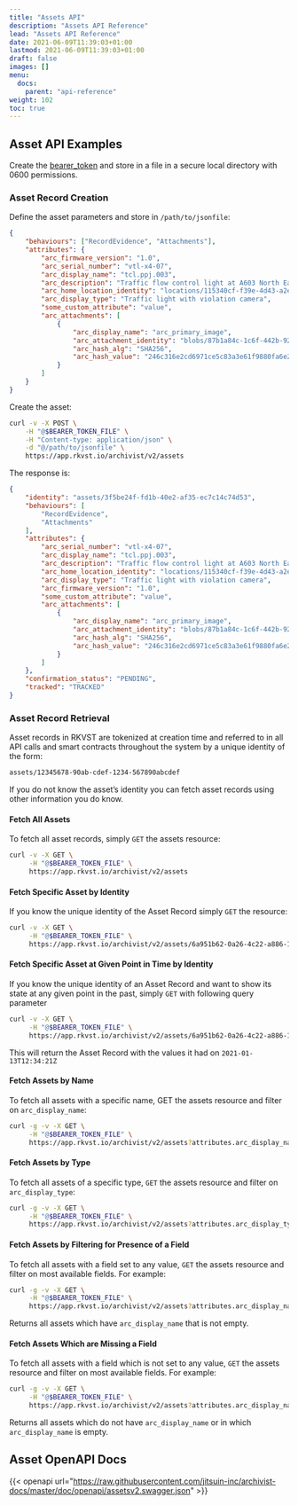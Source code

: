 ```yaml
---
title: "Assets API"
description: "Assets API Reference"
lead: "Assets API Reference"
date: 2021-06-09T11:39:03+01:00
lastmod: 2021-06-09T11:39:03+01:00
draft: false
images: []
menu: 
  docs:
    parent: "api-reference"
weight: 102
toc: true
---
```


## Asset API Examples

Create the [bearer_token](../../setup-and-administration/getting-access-tokens-using-client-secret) and store in a file in a secure local directory with 0600 permissions.

### Asset Record Creation

Define the asset parameters and store in `/path/to/jsonfile`:

```json
{
    "behaviours": ["RecordEvidence", "Attachments"],
    "attributes": {
        "arc_firmware_version": "1.0",
        "arc_serial_number": "vtl-x4-07",
        "arc_display_name": "tcl.ppj.003",
        "arc_description": "Traffic flow control light at A603 North East",
        "arc_home_location_identity": "locations/115340cf-f39e-4d43-a2ee-8017d672c6c6",
        "arc_display_type": "Traffic light with violation camera",
        "some_custom_attribute": "value",
        "arc_attachments": [
            {
                "arc_display_name": "arc_primary_image",
                "arc_attachment_identity": "blobs/87b1a84c-1c6f-442b-923e-a97516f4d275",
                "arc_hash_alg": "SHA256",
                "arc_hash_value": "246c316e2cd6971ce5c83a3e61f9880fa6e2f14ae2976ee03500eb282fd03a60"
            }
        ]
    }
}
```

Create the asset:

```bash
curl -v -X POST \
    -H "@$BEARER_TOKEN_FILE" \
    -H "Content-type: application/json" \
    -d "@/path/to/jsonfile" \
    https://app.rkvst.io/archivist/v2/assets
```

The response is:

```json
{
    "identity": "assets/3f5be24f-fd1b-40e2-af35-ec7c14c74d53",
    "behaviours": [
        "RecordEvidence",
        "Attachments"
    ],
    "attributes": {
        "arc_serial_number": "vtl-x4-07",
        "arc_display_name": "tcl.ppj.003",
        "arc_description": "Traffic flow control light at A603 North East",
        "arc_home_location_identity": "locations/115340cf-f39e-4d43-a2ee-8017d672c6c6",
        "arc_display_type": "Traffic light with violation camera",
        "arc_firmware_version": "1.0",
        "some_custom_attribute": "value",
        "arc_attachments": [
            {
                "arc_display_name": "arc_primary_image",
                "arc_attachment_identity": "blobs/87b1a84c-1c6f-442b-923e-a97516f4d275",
                "arc_hash_alg": "SHA256",
                "arc_hash_value": "246c316e2cd6971ce5c83a3e61f9880fa6e2f14ae2976ee03500eb282fd03a60"
            }
        ]
    },
    "confirmation_status": "PENDING",
    "tracked": "TRACKED"
}
```

### Asset Record Retrieval

Asset records in RKVST are tokenized at creation time and referred to in all API calls and smart contracts throughout the system by a unique identity of the form:

```bash
assets/12345678-90ab-cdef-1234-567890abcdef
```

If you do not know the asset’s identity you can fetch asset records using other information you do know.

#### Fetch All Assets

To fetch all asset records, simply `GET` the assets resource:

```bash
curl -v -X GET \
     -H "@$BEARER_TOKEN_FILE" \
     https://app.rkvst.io/archivist/v2/assets
```

#### Fetch Specific Asset by Identity

If you know the unique identity of the Asset Record simply `GET` the resource:

```bash
curl -v -X GET \
     -H "@$BEARER_TOKEN_FILE" \
     https://app.rkvst.io/archivist/v2/assets/6a951b62-0a26-4c22-a886-1082297b063b
```

#### Fetch Specific Asset at Given Point in Time by Identity

If you know the unique identity of an Asset Record and want to show its state at any given point in the past, simply `GET` with following query parameter

```bash
curl -v -X GET \
     -H "@$BEARER_TOKEN_FILE" \
     https://app.rkvst.io/archivist/v2/assets/6a951b62-0a26-4c22-a886-1082297b063b?at_time=2021-01-13T12:34:21Z
```

This will return the Asset Record with the values it had on `2021-01-13T12:34:21Z`

#### Fetch Assets by Name

To fetch all assets with a specific name, GET the assets resource and filter on `arc_display_name`:

```bash
curl -g -v -X GET \
     -H "@$BEARER_TOKEN_FILE" \
     https://app.rkvst.io/archivist/v2/assets?attributes.arc_display_name=tcl.ccj.003
```

#### Fetch Assets by Type

To fetch all assets of a specific type, `GET` the assets resource and filter on `arc_display_type`:

```bash
curl -g -v -X GET \
     -H "@$BEARER_TOKEN_FILE" \
     https://app.rkvst.io/archivist/v2/assets?attributes.arc_display_type=Traffic%20light
```

#### Fetch Assets by Filtering for Presence of a Field

To fetch all assets with a field set to any value, `GET` the assets resource and filter on most available fields. For example:

```bash
curl -g -v -X GET \
     -H "@$BEARER_TOKEN_FILE" \
     https://app.rkvst.io/archivist/v2/assets?attributes.arc_display_name=*
```

Returns all assets which have `arc_display_name` that is not empty.

#### Fetch Assets Which are Missing a Field

To fetch all assets with a field which is not set to any value, `GET` the assets resource and filter on most available fields. For example:

```bash
curl -g -v -X GET \
     -H "@$BEARER_TOKEN_FILE" \
     https://app.rkvst.io/archivist/v2/assets?attributes.arc_display_name!=*
```

Returns all assets which do not have `arc_display_name` or in which `arc_display_name` is empty.


## Asset OpenAPI Docs

{{< openapi url="https://raw.githubusercontent.com/jitsuin-inc/archivist-docs/master/doc/openapi/assetsv2.swagger.json" >}}
